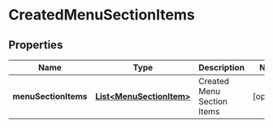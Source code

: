 
# CreatedMenuSectionItems

## Properties
Name | Type | Description | Notes
------------ | ------------- | ------------- | -------------
**menuSectionItems** | [**List&lt;MenuSectionItem&gt;**](MenuSectionItem.md) | Created Menu Section Items |  [optional]



